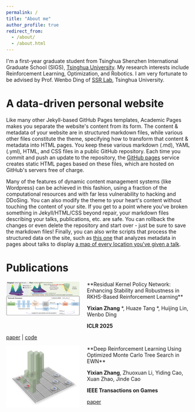 ```yaml
---
permalink: /
title: "About me"
author_profile: true
redirect_from: 
  - /about/
  - /about.html
---
```


I'm a first-year graduate student from Tsinghua Shenzhen International Graduate School (SIGS), [Tsinghua University](https://www.tsinghua.edu.cn). My research interests include Reinforcement Learning, Optimization, and Robotics. I am very fortunate to be advised by Prof. Wenbo Ding of [SSR Lab](https://ssr-group.net/), Tsinghua University.




A data-driven personal website
======
Like many other Jekyll-based GitHub Pages templates, Academic Pages makes you separate the website's content from its form. The content & metadata of your website are in structured markdown files, while various other files constitute the theme, specifying how to transform that content & metadata into HTML pages. You keep these various markdown (.md), YAML (.yml), HTML, and CSS files in a public GitHub repository. Each time you commit and push an update to the repository, the [GitHub pages](https://pages.github.com/) service creates static HTML pages based on these files, which are hosted on GitHub's servers free of charge.

Many of the features of dynamic content management systems (like Wordpress) can be achieved in this fashion, using a fraction of the computational resources and with far less vulnerability to hacking and DDoSing. You can also modify the theme to your heart's content without touching the content of your site. If you get to a point where you've broken something in Jekyll/HTML/CSS beyond repair, your markdown files describing your talks, publications, etc. are safe. You can rollback the changes or even delete the repository and start over - just be sure to save the markdown files! Finally, you can also write scripts that process the structured data on the site, such as [this one](https://github.com/academicpages/academicpages.github.io/blob/master/talkmap.ipynb) that analyzes metadata in pages about talks to display [a map of every location you've given a talk](https://academicpages.github.io/talkmap.html).


Publications
======
<img src="images/paper_1.png" alt="Project 1 Thumbnail" width="200" style="float:left; margin-right: 20px; margin-bottom: 20px;"/>
**Residual Kernel Policy Network: Enhancing Stability and Robustness in RKHS-Based Reinforcement Learning** 

__Yixian Zhang__ \*, Huaze Tang \*, Huijing Lin, Wenbo Ding

**ICLR 2025**

[paper](https://openreview.net/forum?id=2vgcDW2blS)  | [code](your_code_link_1) 

<div style="clear:both;"></div>

<img src="images/paper_games.png" alt="Project 2 Thumbnail" width="200" style="float:left; margin-right: 20px; margin-bottom: 20px;"/>
**Deep Reinforcement Learning Using Optimized Monte Carlo Tree Search in EWN** 

__Yixian Zhang__, Zhuoxuan Li, Yiding Cao, Xuan Zhao, Jinde Cao

**IEEE Transactions on Games**

[paper](https://ieeexplore.ieee.org/document/10232894/authors#authors) 

<div style="clear:both;"></div>
